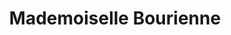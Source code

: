 ---
title: Mademoiselle Bourienne
name: Mademoiselle Bourienne
alias: Mademoiselle Bourienne
group: Haus Rostow
priority: 7
---